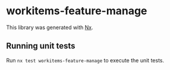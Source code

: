# workitems-feature-manage

This library was generated with [Nx](https://nx.dev).

## Running unit tests

Run `nx test workitems-feature-manage` to execute the unit tests.
